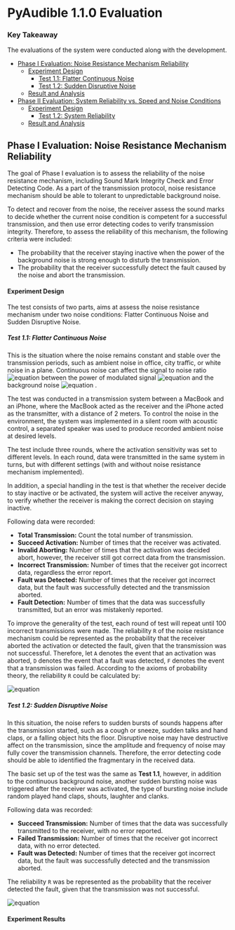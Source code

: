 # PyAudible 1.1.0 Evaluation

### Key Takeaway  

The evaluations of the system were conducted along with the development.

 * [Phase I Evaluation: Noise Resistance Mechanism Reliability](#phase-i-evaluation-noise-resistance-mechanism-reliability)
   * [Experiment Design](#experiment-design)
     * [Test 1.1: Flatter Continuous Noise](#test-11-flatter-continuous-noise)
     * [Test 1.2: Sudden Disruptive Noise](#)
   * [Result and Analysis](#)  
 * [Phase II Evaluation: System Reliability vs. Speed and Noise Conditions](#)
   * [Experiment Design](#)
     * [Test 1.2: System Reliability](#)
   * [Result and Analysis](#)  

## Phase I Evaluation: Noise Resistance Mechanism Reliability  
The goal of Phase I evaluation is to assess the reliability of the noise resistance mechanism, including Sound Mark Integrity Check and Error Detecting Code. As a part of the transmission protocol, noise resistance mechanism should be able to tolerant to unpredictable background noise.   

To detect and recover from the noise, the receiver assess the sound marks to decide whether the current noise condition is competent for a successful transmission, and then use error detecting codes to verify transmission integrity. Therefore, to assess the reliability of this mechanism, the following criteria were included:  
 * The probability that the receiver staying inactive when the power of the background noise is strong enough to disturb the transmission.  
 * The probability that the receiver successfully detect the fault caused by the noise and abort the transmission.  

#### Experiment Design

The test consists of two parts, aims at assess the noise resistance mechanism under two noise conditions: Flatter Continuous Noise and Sudden Disruptive Noise.  

##### Test 1.1: Flatter Continuous Noise  

This is the situation where the noise remains constant and stable over the transmission periods, such as ambient noise in office, city traffic, or white noise in a plane. Continuous noise can affect the signal to noise ratio ![equation](https://latex.codecogs.com/svg.image?SNR) between the power of modulated signal ![equation](https://latex.codecogs.com/svg.image?P_{signal}) and the background noise ![equation](https://latex.codecogs.com/svg.image?P_{noise}) .  

The test was conducted in a transmission system between a MacBook and an iPhone, where the MacBook acted as the receiver and the iPhone acted as the transmitter, with a distance of 2 meters. To control the noise in the environment, the system was implemented in a silent room with acoustic control, a separated speaker was used to produce recorded ambient noise at desired levels.  

The test include three rounds, where the activation sensitivity was set to different levels. In each round, data were transmitted in the same system in turns, but with different settings (with and without noise resistance mechanism implemented).  

In addition, a special handling in the test is that whether the receiver decide to stay inactive or be activated, the system will active the receiver anyway, to verify whether the receiver is making the correct decision on staying inactive.  

Following data were recorded:  
  * **Total Transmission:** Count the total number of transmission.  
  * **Succeed Activation:** Number of times that the receiver was activated.  
  * **Invalid Aborting:** Number of times that the activation was decided abort, however, the receiver still got correct data from the transmission.  
  * **Incorrect Transmission:** Number of times that the receiver got incorrect data, regardless the error report.  
  * **Fault was Detected:** Number of times that the receiver got incorrect data, but the fault was successfully detected and the transmission aborted.
  * **Fault Detection:** Number of times that the data was successfully transmitted, but an error was mistakenly reported.

To improve the generality of the test, each round of test will repeat until 100 incorrect transmissions were made. The reliability `R` of the noise resistance mechanism could be represented as the probability that the receiver aborted the activation or detected the fault, given that the transmission was not successful. Therefore, let `A` denotes the event that an activation was aborted, `D` denotes the event that a fault was detected, `F` denotes the event that a transmission was failed. According to the axioms of probability theory, the reliability  `R` could be calculated by:  

![equation](https://latex.codecogs.com/svg.image?R&space;=&space;P((A&space;\cup&space;D)|F)=\frac{P(A\cup&space;D&space;\cap&space;F)}{P(F)})   

##### Test 1.2: Sudden Disruptive Noise  
In this situation, the noise refers to sudden bursts of sounds happens after the transmission started, such as a cough or sneeze, sudden talks and hand claps, or a falling object hits the floor. Disruptive noise may have destructive affect on the transmission, since the amplitude and frequency of noise may fully cover the transmission channels. Therefore, the error detecting code should be able to identified the fragmentary in the received data.   

The basic set up of the test was the same as **Test 1.1**, however, in addition to the continuous background noise, another sudden bursting noise was triggered after the receiver was activated, the type of bursting noise include random played hand claps, shouts, laughter and clanks.  

Following data was recorded:  

 * **Succeed Transmission:** Number of times that the data was successfully transmitted to the receiver, with no error reported.
 * **Failed Transmission:** Number of times that the receiver got incorrect data, with no error detected.  
 * **Fault was Detected:** Number of times that the receiver got incorrect data, but the fault was successfully detected and the transmission aborted.  

The reliability `R` was be represented as the probability that the receiver detected the fault, given that the transmission was not successful.  

![equation](https://latex.codecogs.com/svg.image?R&space;=&space;P(FaultDetected|TransmissionFailed)&space;=&space;\frac{P(TransmissionFailed\cap&space;FaultDetected)}{P(TransmissionFailed)})  


#### Experiment Results
